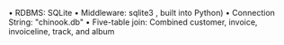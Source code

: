 •	RDBMS: SQLite 
•	Middleware: sqlite3 , built into Python)
•	Connection String: "chinook.db" 
•	Five-table join: Combined customer, invoice, invoiceline, track, and album
